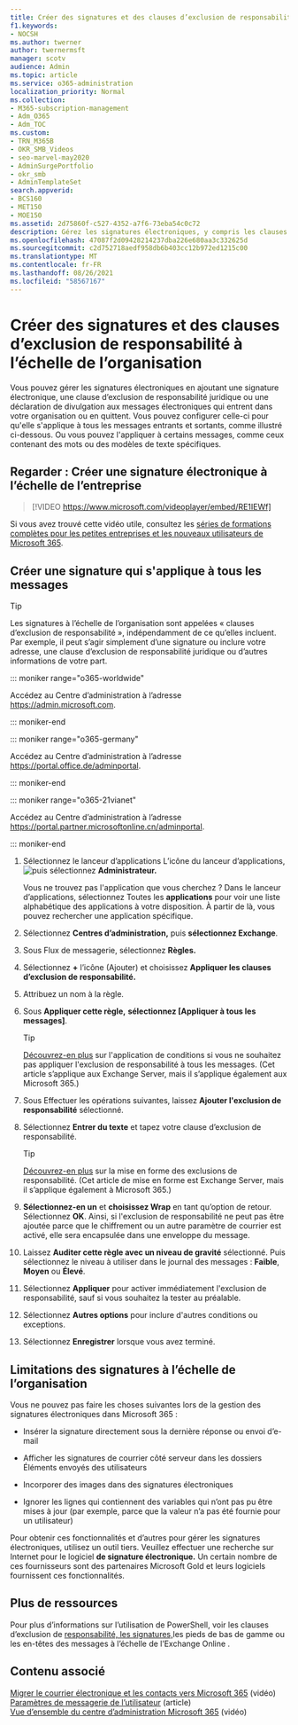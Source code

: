 ```yaml
---
title: Créer des signatures et des clauses d’exclusion de responsabilité à l’échelle de l’organisation
f1.keywords:
- NOCSH
ms.author: twerner
author: twernermsft
manager: scotv
audience: Admin
ms.topic: article
ms.service: o365-administration
localization_priority: Normal
ms.collection:
- M365-subscription-management
- Adm_O365
- Adm_TOC
ms.custom:
- TRN_M365B
- OKR_SMB_Videos
- seo-marvel-may2020
- AdminSurgePortfolio
- okr_smb
- AdminTemplateSet
search.appverid:
- BCS160
- MET150
- MOE150
ms.assetid: 2d75860f-c527-4352-a7f6-73eba54c0c72
description: Gérez les signatures électroniques, y compris les clauses d’exclusion de responsabilité juridiques ou les déclarations de divulgation pour tous les messages électroniques entrants ou qui quittent votre organisation.
ms.openlocfilehash: 47087f2d09428214237dba226e680aa3c332625d
ms.sourcegitcommit: c2d752718aedf958db6b403cc12b972ed1215c00
ms.translationtype: MT
ms.contentlocale: fr-FR
ms.lasthandoff: 08/26/2021
ms.locfileid: "58567167"
---
```

# <a name="create-organization-wide-signatures-and-disclaimers"></a>Créer des signatures et des clauses d’exclusion de responsabilité à l’échelle de l’organisation

 Vous pouvez gérer les signatures électroniques en ajoutant une signature électronique, une clause d’exclusion de responsabilité juridique ou une déclaration de divulgation aux messages électroniques qui entrent dans votre organisation ou en quittent. Vous pouvez configurer celle-ci pour qu'elle s'applique à tous les messages entrants et sortants, comme illustré ci-dessous. Ou vous pouvez l'appliquer à certains messages, comme ceux contenant des mots ou des modèles de texte spécifiques.

## <a name="watch-create-a-company-wide-email-signature"></a>Regarder : Créer une signature électronique à l’échelle de l’entreprise
  
> [!VIDEO https://www.microsoft.com/videoplayer/embed/RE1IEWf] 

Si vous avez trouvé cette vidéo utile, consultez les [séries de formations complètes pour les petites entreprises et les nouveaux utilisateurs de Microsoft 365](../../business-video/index.yml).

## <a name="create-a-signature-that-applies-to-all-messages"></a>Créer une signature qui s'applique à tous les messages

> [!TIP]
> Les signatures à l’échelle de l’organisation sont appelées « clauses d’exclusion de responsabilité », indépendamment de ce qu’elles incluent. Par exemple, il peut s’agir simplement d’une signature ou inclure votre adresse, une clause d’exclusion de responsabilité juridique ou d’autres informations de votre part.
    
::: moniker range="o365-worldwide"

Accédez au Centre d’administration à l’adresse <a href="https://go.microsoft.com/fwlink/p/?linkid=2024339" target="_blank">https://admin.microsoft.com</a>.

::: moniker-end

::: moniker range="o365-germany"

Accédez au Centre d’administration à l’adresse <a href="https://go.microsoft.com/fwlink/p/?linkid=848041" target="_blank">https://portal.office.de/adminportal</a>.

::: moniker-end

::: moniker range="o365-21vianet"

Accédez au Centre d’administration à l’adresse <a href="https://go.microsoft.com/fwlink/p/?linkid=850627" target="_blank">https://portal.partner.microsoftonline.cn/adminportal</a>.

::: moniker-end

1. Sélectionnez le lanceur d’applications L’icône du lanceur d’applications, ![ puis ](../../media/7502f4ec-3c9a-435d-a7b4-b9cda85189a7.png) sélectionnez **Administrateur.**
   
    Vous ne trouvez pas l'application que vous cherchez ? Dans le lanceur d’applications, sélectionnez Toutes les **applications** pour voir une liste alphabétique des applications à votre disposition. À partir de là, vous pouvez rechercher une application spécifique. 
    
2. Sélectionnez **Centres d’administration,** puis **sélectionnez Exchange**.
    
3. Sous Flux de messagerie, sélectionnez **Règles.**
    
4. Sélectionnez **+** l’icône (Ajouter) et choisissez **Appliquer les clauses d’exclusion de responsabilité.**
    
5. Attribuez un nom à la règle.
    
6. Sous **Appliquer cette règle,** **sélectionnez [Appliquer à tous les messages]**.
    
    > [!TIP]
    > [Découvrez-en plus](/Exchange/policy-and-compliance/mail-flow-rules/signatures#Scoping) sur l'application de conditions si vous ne souhaitez pas appliquer l'exclusion de responsabilité à tous les messages. (Cet article s’applique aux Exchange Server, mais il s’applique également aux Microsoft 365.) 
  
7. Sous Effectuer les opérations suivantes, laissez **Ajouter l'exclusion de responsabilité** sélectionné. 
    
8.  Sélectionnez **Entrer du texte** et tapez votre clause d’exclusion de responsabilité. 
    
    > [!TIP]
    > [Découvrez-en plus](/Exchange/policy-and-compliance/mail-flow-rules/signatures#FormatDisclaimer) sur la mise en forme des exclusions de responsabilité. (Cet article de mise en forme est Exchange Server, mais il s’applique également à Microsoft 365.) 

9. **Sélectionnez-en un** et **choisissez Wrap** en tant qu’option de retour. Sélectionnez **OK**. Ainsi, si l'exclusion de responsabilité ne peut pas être ajoutée parce que le chiffrement ou un autre paramètre de courrier est activé, elle sera encapsulée dans une enveloppe du message.
    
10. Laissez **Auditer cette règle avec un niveau de gravité** sélectionné. Puis sélectionnez le niveau à utiliser dans le journal des messages : **Faible**, **Moyen** ou **Élevé**. 
    
11. Sélectionnez **Appliquer** pour activer immédiatement l'exclusion de responsabilité, sauf si vous souhaitez la tester au préalable. 
    
12. Sélectionnez **Autres options** pour inclure d'autres conditions ou exceptions. 
    
13. Sélectionnez **Enregistrer** lorsque vous avez terminé. 
    
## <a name="limitations-of-organization-wide-signatures"></a>Limitations des signatures à l’échelle de l’organisation

Vous ne pouvez pas faire les choses suivantes lors de la gestion des signatures électroniques dans Microsoft 365 :
  
- Insérer la signature directement sous la dernière réponse ou envoi d’e-mail
    
- Afficher les signatures de courrier côté serveur dans les dossiers Éléments envoyés des utilisateurs
    
- Incorporer des images dans des signatures électroniques
    
- Ignorer les lignes qui contiennent des variables qui n’ont pas pu être mises à jour (par exemple, parce que la valeur n’a pas été fournie pour un utilisateur)
    
Pour obtenir ces fonctionnalités et d’autres pour gérer les signatures électroniques, utilisez un outil tiers. Veuillez effectuer une recherche sur Internet pour le logiciel **de signature électronique.** Un certain nombre de ces fournisseurs sont des partenaires Microsoft Gold et leurs logiciels fournissent ces fonctionnalités. 
  
## <a name="more-resources"></a>Plus de ressources

Pour plus d’informations sur l’utilisation de PowerShell, voir les clauses d’exclusion de [responsabilité, les signatures,](/exchange/security-and-compliance/mail-flow-rules/disclaimers-signatures-footers-or-headers)les pieds de bas de gamme ou les en-têtes des messages à l’échelle de l’Exchange Online .

## <a name="related-content"></a>Contenu associé

[Migrer le courrier électronique et les contacts vers Microsoft 365](migrate-email-and-contacts-admin.md) (vidéo)\
[Paramètres de messagerie de l’utilisateur](../email/office-365-user-email-settings.md) (article)\
[Vue d’ensemble du centre d’administration Microsoft 365](../../business-video/admin-center-overview.md) (vidéo)

